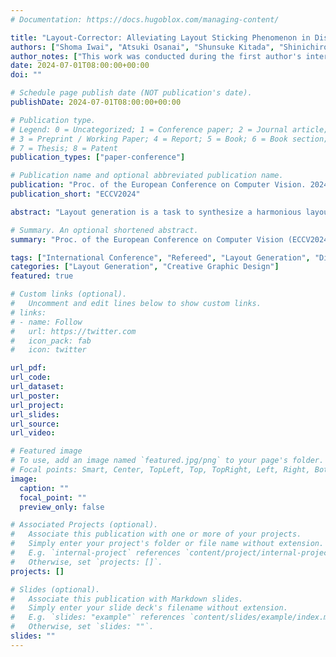 ```yaml
---
# Documentation: https://docs.hugoblox.com/managing-content/

title: "Layout-Corrector: Alleviating Layout Sticking Phenomenon in Discrete Diffusion Model"
authors: ["Shoma Iwai", "Atsuki Osanai", "Shunsuke Kitada", "Shinichiro Omachi"]
author_notes: ["This work was conducted during the first author's internship at LY Corporation."]
date: 2024-07-01T08:00:00+00:00
doi: ""

# Schedule page publish date (NOT publication's date).
publishDate: 2024-07-01T08:00:00+00:00

# Publication type.
# Legend: 0 = Uncategorized; 1 = Conference paper; 2 = Journal article;
# 3 = Preprint / Working Paper; 4 = Report; 5 = Book; 6 = Book section;
# 7 = Thesis; 8 = Patent
publication_types: ["paper-conference"]

# Publication name and optional abbreviated publication name.
publication: "Proc. of the European Conference on Computer Vision. 2024."
publication_short: "ECCV2024"

abstract: "Layout generation is a task to synthesize a harmonious layout with elements characterized by attributes such as category, position, and size. Human designers experiment with the placement and modification of elements to create aesthetic layouts, however, we observed that current discrete diffusion models (DDMs) struggle to correct inharmonious layouts after they have been generated. In this paper, we first provide novel insights into layout sticking phenomenon in DDMs and then propose a simple yet effective layout-assessment module Layout-Corrector, which works in conjunction with existing DDMs to address the layout sticking problem. We present a learning-based module capable of identifying inharmonious elements within layouts, considering overall layout harmony characterized by complex composition. During the generation process, Layout-Corrector evaluates the correctness of each token in the generated layout, reinitializing those with low scores to the ungenerated state. The DDM then uses the high-scored tokens as clues to regenerate the harmonized tokens. Layout-Corrector, tested on common benchmarks, consistently boosts layout-generation performance when in conjunction with various state-of-the-art DDMs. Furthermore, our extensive analysis demonstrates that the Layout-Corrector (1) successfully identifies erroneous tokens, (2) acilitates control over the fidelity-diversity trade-off, and (3) significantly mitigates the performance drop associated with fast sampling"

# Summary. An optional shortened abstract.
summary: "Proc. of the European Conference on Computer Vision (ECCV2024). (**Acceptance rate = ??%**)"

tags: ["International Conference", "Refereed", "Layout Generation", "Discrete Diffusion Model", "International Publication"]
categories: ["Layout Generation", "Creative Graphic Design"]
featured: true

# Custom links (optional).
#   Uncomment and edit lines below to show custom links.
# links:
# - name: Follow
#   url: https://twitter.com
#   icon_pack: fab
#   icon: twitter

url_pdf:
url_code:
url_dataset:
url_poster:
url_project:
url_slides:
url_source:
url_video:

# Featured image
# To use, add an image named `featured.jpg/png` to your page's folder. 
# Focal points: Smart, Center, TopLeft, Top, TopRight, Left, Right, BottomLeft, Bottom, BottomRight.
image:
  caption: ""
  focal_point: ""
  preview_only: false

# Associated Projects (optional).
#   Associate this publication with one or more of your projects.
#   Simply enter your project's folder or file name without extension.
#   E.g. `internal-project` references `content/project/internal-project/index.md`.
#   Otherwise, set `projects: []`.
projects: []

# Slides (optional).
#   Associate this publication with Markdown slides.
#   Simply enter your slide deck's filename without extension.
#   E.g. `slides: "example"` references `content/slides/example/index.md`.
#   Otherwise, set `slides: ""`.
slides: ""
---
```

